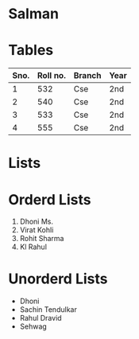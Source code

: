 # Salman
# Tables

|Sno.|Roll no.|Branch|Year|
|----|--------|------|----|
|1|532|Cse|2nd|
|2|540|Cse|2nd|
|3|533|Cse|2nd|
|4|555|Cse|2nd|
# Lists
# Orderd Lists
1. Dhoni Ms.
2. Virat Kohli
3. Rohit Sharma
4. Kl Rahul
# Unorderd Lists
* Dhoni
* Sachin Tendulkar
* Rahul Dravid
* Sehwag

